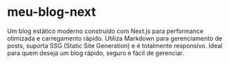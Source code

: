 # meu-blog-next
Um blog estático moderno construído com Next.js para performance otimizada e carregamento rápido. Utiliza Markdown para gerenciamento de posts, suporta SSG (Static Site Generation) e é totalmente responsivo. Ideal para quem deseja um blog rápido, seguro e fácil de gerenciar.
